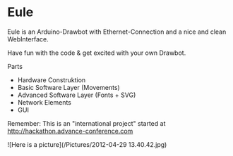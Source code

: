 Eule
====

Eule is an Arduino-Drawbot with Ethernet-Connection and a nice and clean WebInterface.

Have fun with the code & get excited with your own Drawbot.

Parts
- Hardware Construktion
- Basic Software Layer (Movements)
- Advanced Software Layer (Fonts + SVG)
- Network Elements
- GUI

Remember: This is an "international project" started at http://hackathon.advance-conference.com

![Here is a picture](/Pictures/2012-04-29 13.40.42.jpg)
